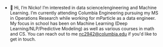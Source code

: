- 👋 Hi, I’m Nicko! I’m interested in data science/engineering and Machine Learning. I’m currently attending Columbia Engineering pursuing my MS in Operations Research while working for mParticle as a data engineer. My focus in school has been on Machine Learning (Deep Learning/NLP/Predictive Modeling) as well as various courses in math and CS. You can reach out to me nc2942@columbia.edu if you'd like to get in touch. 

<!---
ncorriveau/ncorriveau is a ✨ special ✨ repository because its `README.md` (this file) appears on your GitHub profile.
You can click the Preview link to take a look at your changes.
--->
